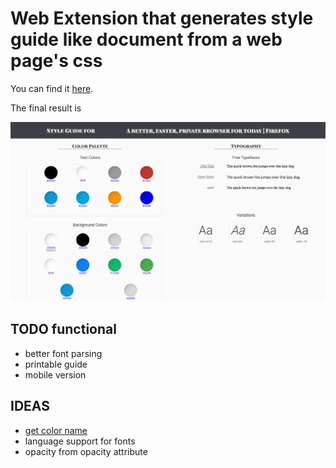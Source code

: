 # Web Extension that generates style guide like document from a web page's css

You can find it [here](https://addons.mozilla.org/en-US/firefox/addon/style-guide-generator/).

The final result is

![Screenshot of Style Guide Generator][screenshot]


## TODO functional
* better font parsing
* printable guide
* mobile version

## IDEAS
* [get color name](http://chir.ag/projects/ntc/ntc.js)
* language support for fonts
* opacity from opacity attribute

[screenshot]: https://raw.githubusercontent.com/saintsebastian/sg-gen/master/Screen%20Shot.png
